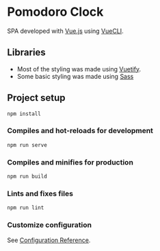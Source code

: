 # Pomodoro Clock

SPA developed with [Vue.js](https://vuejs.org/) using [VueCLI](https://cli.vuejs.org/).

## Libraries

* Most of the styling was made using [Vuetify](https://vuetifyjs.com/en/).
* Some basic styling was made using [Sass](https://sass-lang.com/)


## Project setup
```
npm install
```

### Compiles and hot-reloads for development
```
npm run serve
```

### Compiles and minifies for production
```
npm run build
```

### Lints and fixes files
```
npm run lint
```

### Customize configuration
See [Configuration Reference](https://cli.vuejs.org/config/).

